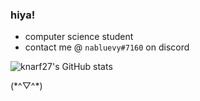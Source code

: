 ### hiya!

- computer science student
- contact me @ `nabluevy#7160` on discord

![knarf27's GitHub stats](https://github-readme-stats.vercel.app/api?username=knarf27&show_icons=true&theme=tokyonight)

(\*^▽^\*)
 
